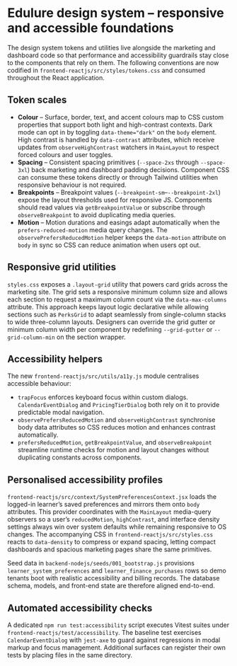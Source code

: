 # Edulure design system – responsive and accessible foundations

The design system tokens and utilities live alongside the marketing and dashboard
code so that performance and accessibility guardrails stay close to the
components that rely on them. The following conventions are now codified in
`frontend-reactjs/src/styles/tokens.css` and consumed throughout the React
application.

## Token scales

- **Colour** – Surface, border, text, and accent colours map to CSS custom
  properties that support both light and high-contrast contexts. Dark mode can
  opt in by toggling `data-theme="dark"` on the `body` element. High contrast is
  handled by `data-contrast` attributes, which receive updates from
  `observeHighContrast` watchers in `MainLayout` to respect forced colours and
  user toggles.
- **Spacing** – Consistent spacing primitives (`--space-2xs` through
  `--space-3xl`) back marketing and dashboard padding decisions. Component CSS
  can consume these tokens directly or through Tailwind utilities when
  responsive behaviour is not required.
- **Breakpoints** – Breakpoint values (`--breakpoint-sm`–`--breakpoint-2xl`)
  expose the layout thresholds used for responsive JS. Components should read
  values via `getBreakpointValue` or subscribe through `observeBreakpoint` to
  avoid duplicating media queries.
- **Motion** – Motion durations and easings adapt automatically when the
  `prefers-reduced-motion` media query changes. The `observePrefersReducedMotion`
  helper keeps the `data-motion` attribute on `body` in sync so CSS can reduce
  animation when users opt out.

## Responsive grid utilities

`styles.css` exposes a `.layout-grid` utility that powers card grids across the
marketing site. The grid sets a responsive minimum column size and allows each
section to request a maximum column count via the `data-max-columns`
attribute. This approach keeps layout logic declarative while allowing sections
such as `PerksGrid` to adapt seamlessly from single-column stacks to wide
three-column layouts. Designers can override the grid gutter or minimum column
width per component by redefining `--grid-gutter` or `--grid-column-min` on the
section wrapper.

## Accessibility helpers

The new `frontend-reactjs/src/utils/a11y.js` module centralises accessible
behaviour:

- `trapFocus` enforces keyboard focus within custom dialogs. `CalendarEventDialog`
  and `PricingTierDialog` both rely on it to provide predictable modal navigation.
- `observePrefersReducedMotion` and `observeHighContrast` synchronise body data
  attributes so CSS reduces motion and enhances contrast automatically.
- `prefersReducedMotion`, `getBreakpointValue`, and `observeBreakpoint`
  streamline runtime checks for motion and layout changes without duplicating
  constants across components.

## Personalised accessibility profiles

`frontend-reactjs/src/context/SystemPreferencesContext.jsx` loads the logged-in
learner’s saved preferences and mirrors them onto `body` attributes. This
provider coordinates with the `MainLayout` media-query observers so a user’s
`reducedMotion`, `highContrast`, and interface density settings always win over
system defaults while remaining responsive to OS changes. The accompanying CSS
in `frontend-reactjs/src/styles.css` reacts to `data-density` to compress or
expand spacing, letting compact dashboards and spacious marketing pages share
the same primitives.

Seed data in `backend-nodejs/seeds/001_bootstrap.js` provisions
`learner_system_preferences` and `learner_finance_purchases` rows so demo
tenants boot with realistic accessibility and billing records. The database
schema, models, and front-end state are therefore aligned end-to-end.

## Automated accessibility checks

A dedicated `npm run test:accessibility` script executes Vitest suites under
`frontend-reactjs/test/accessibility`. The baseline test exercises
`CalendarEventDialog` with `jest-axe` to guard against regressions in modal
markup and focus management. Additional surfaces can register their own tests by
placing files in the same directory.
